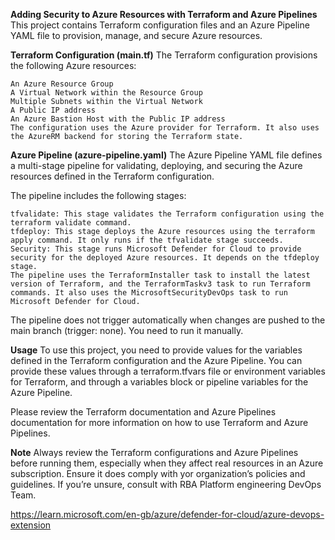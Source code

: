 **Adding Security to Azure Resources with Terraform and Azure Pipelines**
This project contains Terraform configuration files and an Azure Pipeline YAML file to provision, manage, and secure Azure resources.

**Terraform Configuration (main.tf)**
The Terraform configuration provisions the following Azure resources:

    An Azure Resource Group
    A Virtual Network within the Resource Group
    Multiple Subnets within the Virtual Network
    A Public IP address
    An Azure Bastion Host with the Public IP address
    The configuration uses the Azure provider for Terraform. It also uses the AzureRM backend for storing the Terraform state.

**Azure Pipeline (azure-pipeline.yaml)**
The Azure Pipeline YAML file defines a multi-stage pipeline for validating, deploying, and securing the Azure resources defined in the Terraform configuration.

The pipeline includes the following stages:

    tfvalidate: This stage validates the Terraform configuration using the terraform validate command.
    tfdeploy: This stage deploys the Azure resources using the terraform apply command. It only runs if the tfvalidate stage succeeds.
    Security: This stage runs Microsoft Defender for Cloud to provide security for the deployed Azure resources. It depends on the tfdeploy stage.
    The pipeline uses the TerraformInstaller task to install the latest version of Terraform, and the TerraformTaskv3 task to run Terraform commands. It also uses the MicrosoftSecurityDevOps task to run Microsoft Defender for Cloud.

The pipeline does not trigger automatically when changes are pushed to the main branch (trigger: none). You need to run it manually.

**Usage**
To use this project, you need to provide values for the variables defined in the Terraform configuration and the Azure Pipeline. You can provide these values through a terraform.tfvars file or environment variables for Terraform, and through a variables block or pipeline variables for the Azure Pipeline.

Please review the Terraform documentation and Azure Pipelines documentation for more information on how to use Terraform and Azure Pipelines.

**Note**
Always review the Terraform configurations and Azure Pipelines before running them, especially when they affect real resources in an Azure subscription. Ensure it does comply with yor organization’s policies and guidelines. If you’re unsure, consult with RBA Platform engineering DevOps Team. 




https://learn.microsoft.com/en-gb/azure/defender-for-cloud/azure-devops-extension